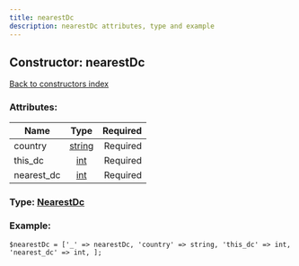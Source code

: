 ```yaml
---
title: nearestDc
description: nearestDc attributes, type and example
---
```

## Constructor: nearestDc  
[Back to constructors index](index.md)



### Attributes:

| Name     |    Type       | Required |
|----------|:-------------:|---------:|
|country|[string](../types/string.md) | Required|
|this\_dc|[int](../types/int.md) | Required|
|nearest\_dc|[int](../types/int.md) | Required|



### Type: [NearestDc](../types/NearestDc.md)


### Example:

```
$nearestDc = ['_' => nearestDc, 'country' => string, 'this_dc' => int, 'nearest_dc' => int, ];
```